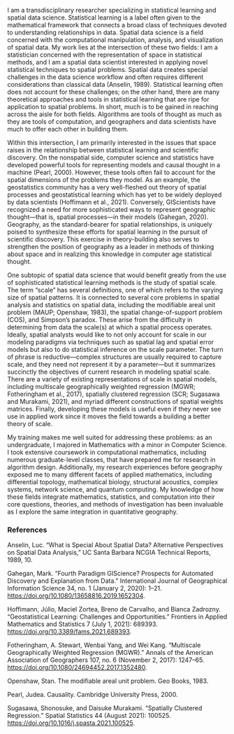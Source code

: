 I am a transdisciplinary researcher specializing in statistical learning and spatial data science. Statistical learning is a label often given to the mathematical framework that connects a broad class of techniques devoted to understanding relationships in data. Spatial data science is a field concerned with the computational manipulation, analysis, and visualization of spatial data. My work lies at the intersection of these two fields: I am a statistician concerned with the representation of space in statistical methods, and I am a spatial data scientist interested in applying novel statistical techniques to spatial problems. Spatial data creates special challenges in the data science workflow and often requires different considerations than classical data (Anselin, 1989). Statistical learning often does not account for these challenges; on the other hand, there are many theoretical approaches and tools in statistical learning that are ripe for application to spatial problems. In short, much is to be gained in reaching across the aisle for both fields. Algorithms are tools of thought as much as they are tools of computation, and geographers and data scientists have much to offer each other in building them.

Within this intersection, I am primarily interested in the issues that space raises in the relationship between statistical learning and scientific discovery. On the nonspatial side, computer science and statistics have developed powerful tools for representing models and causal thought in a machine (Pearl, 2000). However, these tools often fail to account for the spatial dimensions of the problems they model. As an example, the geostatistics community has a very well-fleshed out theory of spatial processes and geostatistical learning which has yet to be widely deployed by data scientists (Hoffimann et al., 2021). Conversely, GIScientists have recognized a need for more sophisticated ways to represent geographic thought—that is, spatial processes—in their models (Gahegan, 2020). Geography, as the standard-bearer for spatial relationships, is uniquely poised to synthesize these efforts for spatial learning in the pursuit of scientific discovery. This exercise in theory-building also serves to strengthen the position of geography as a leader in methods of thinking about space and in realizing this knowledge in computer age statistical thought.

One subtopic of spatial data science that would benefit greatly from the use of sophisticated statistical learning methods is the study of spatial scale. The term “scale” has several definitions, one of which refers to the varying size of spatial patterns. It is connected to several core problems in spatial analysis and statistics on spatial data, including the modifiable areal unit problem (MAUP; Openshaw, 1983), the spatial change-of-support problem (COS), and Simpson’s paradox. These arise from the difficulty in determining from data the scale(s) at which a spatial process operates. Ideally, spatial analysts would like to not only account for scale in our modeling paradigms via techniques such as spatial lag and spatial error models but also to do statistical inference on the scale parameter. The turn of phrase is reductive—complex structures are usually required to capture scale, and they need not represent it by a parameter—but it summarizes succinctly the objectives of current research in modeling spatial scale. There are a variety of existing representations of scale in spatial models, including multiscale geographically weighted regression (MGWR; Fotheringham et al., 2017), spatially clustered regression (SCR; Sugasawa and Murakami, 2021), and myriad different constructions of spatial weights matrices. Finally, developing these models is useful even if they never see use in applied work since it moves the field towards a building a better theory of scale.

My training makes me well suited for addressing these problems: as an undergraduate, I majored in Mathematics with a minor in Computer Science. I took extensive coursework in computational mathematics, including numerous graduate-level classes, that have prepared me for research in algorithm design. Additionally, my research experiences before geography exposed me to many different facets of applied mathematics, including differential topology, mathematical biology, structural acoustics, complex systems, network science, and quantum computing. My knowledge of how these fields integrate mathematics, statistics, and computation into their core questions, theories, and methods of investigation has been invaluable as I explore the same integration in quantitative geography.

### References

Anselin, Luc. “What is Special About Spatial Data? Alternative Perspectives on Spatial Data Analysis,” UC Santa Barbara NCGIA Technical Reports, 1989, 10.

Gahegan, Mark. “Fourth Paradigm GIScience? Prospects for Automated Discovery and Explanation from Data.” International Journal of Geographical Information Science 34, no. 1 (January 2, 2020): 1–21. https://doi.org/10.1080/13658816.2019.1652304.

Hoffimann, Júlio, Maciel Zortea, Breno de Carvalho, and Bianca Zadrozny. “Geostatistical Learning: Challenges and Opportunities.” Frontiers in Applied Mathematics and Statistics 7 (July 1, 2021): 689393. https://doi.org/10.3389/fams.2021.689393.

Fotheringham, A. Stewart, Wenbai Yang, and Wei Kang. “Multiscale Geographically Weighted Regression (MGWR).” Annals of the American Association of Geographers 107, no. 6 (November 2, 2017): 1247–65. https://doi.org/10.1080/24694452.2017.1352480.

Openshaw, Stan. The modifiable areal unit problem. Geo Books, 1983.

Pearl, Judea. Causality. Cambridge University Press, 2000.

Sugasawa, Shonosuke, and Daisuke Murakami. “Spatially Clustered Regression.” Spatial Statistics 44 (August 2021): 100525. https://doi.org/10.1016/j.spasta.2021.100525.
